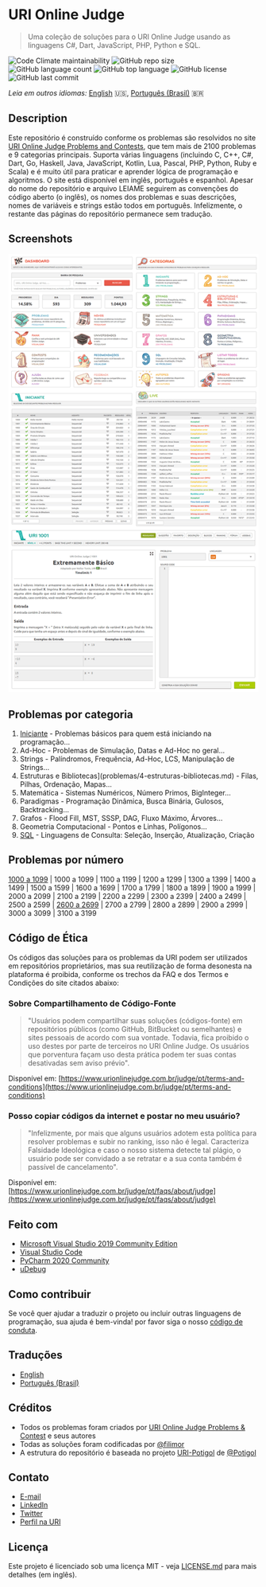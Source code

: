 # URI Online Judge

> Uma coleção de soluções para o URI Online Judge usando as linguagens C#, Dart, JavaScript, PHP, Python e SQL.

![Code Climate maintainability](https://img.shields.io/codeclimate/maintainability/filimor/uri-online-judge)
![GitHub repo size](https://img.shields.io/github/repo-size/filimor/uri-online-judge)
![GitHub language count](https://img.shields.io/github/languages/count/filimor/uri-online-judge)
![GitHub top language](https://img.shields.io/github/languages/top/filimor/uri-online-judge)
![GitHub license](https://img.shields.io/github/license/filimor/uri-online-judge)
![GitHub last commit](https://img.shields.io/github/last-commit/filimor/uri-online-judge)

*Leia em outros idiomas:* [English](https://github.com/filimor/uri-online-judge/blob/master/README.md) :us:,
[Português (Brasil)](https://github.com/filimor/uri-online-judge/blob/master/README.pt-br.md) :brazil:

## Description

Este repositório é construído conforme os problemas são resolvidos no site
[URI Online Judge Problems and Contests](https://www.urionlinejudge.com.br/), que tem mais de 2100 problemas e 9
categorias principais. Suporta várias linguagens (incluindo C, C++, C#, Dart, Go, Haskell, Java, JavaScript, Kotlin,
Lua, Pascal, PHP, Python, Ruby e Scala) e é muito útil para praticar e aprender lógica de programação e algoritmos. O
site está disponível em inglês, português e espanhol. Apesar do nome do repositório e arquivo LEIAME seguirem as
convenções do código aberto (o inglês), os nomes dos problemas e suas descrições, nomes de variáveis e strings estão
todos em português. Infelizmente, o restante das páginas do repositório permanece sem tradução.

<!--![Problemas resolvidos]() //TODO-->

## Screenshots

![Official website](screenshot.png "Screenshots")

## Problemas por categoria

1. [Iniciante](problemas/1-iniciante.md) - Problemas básicos para quem está iniciando na programação...
2. Ad-Hoc - Problemas de Simulação, Datas e Ad-Hoc no geral...
3. Strings - Palíndromos, Frequência, Ad-Hoc, LCS, Manipulação de Strings...
4. Estruturas e Bibliotecas](problemas/4-estruturas-bibliotecas.md) - Filas, Pilhas, Ordenação, Mapas...
5. Matemática -  Sistemas Numéricos, Número Primos, BigInteger...
6. Paradigmas - Programação Dinâmica, Busca Binária, Gulosos, Backtracking...
7. Grafos - Flood Fill, MST, SSSP, DAG, Fluxo Máximo, Árvores...
8. Geometria Computacional - Pontos e Linhas, Polígonos...
9. [SQL](problemas/9-sql.md) - Linguagens de Consulta: Seleção, Inserção, Atualização, Criação

<!-- 2. [Ad-Hoc](problemas/2-ad-hoc.md) - Problemas de Simulação, Datas e Ad-Hoc no geral...
3. [Strings](problemas/3-strings.md) - Palíndromos, Frequência, Ad-Hoc, LCS, Manipulação de Strings...
4. [Estruturas e Bibliotecas](problemas/4-estruturas-bibliotecas.md) - Filas, Pilhas, Ordenação, Mapas...
5. [Matemática](problemas/5-matematica.md) -  Sistemas Numéricos, Número Primos, BigInteger...
6. [Paradigmas](problemas/6-paradigmas.md) - Programação Dinâmica, Busca Binária, Gulosos, Backtracking...
7. [Grafos](problemas/7-grafos.md) - Flood Fill, MST, SSSP, DAG, Fluxo Máximo, Árvores...
8. [Geometria Computacional](problemas/8-geometria-computacional.md) - Pontos e Linhas, Polígonos... -->

## Problemas por número

[1000 a 1099](problemas/1000) |
1000 a 1099 |
1100 a 1199 |
1200 a 1299 |
1300 a 1399 |
1400 a 1499 |
1500 a 1599 |
1600 a 1699 |
1700 a 1799 |
1800 a 1899 |
1900 a 1999 |
2000 a 2099 |
2100 a 2199 |
2200 a 2299 |
2300 a 2399 |
2400 a 2499 |
2500 a 2599 |
[2600 a 2699](problemas/2600) |
2700 a 2799 |
2800 a 2899 |
2900 a 2999 |
3000 a 3099 |
3100 a 3199

<!--
[1000 a 1099](problemas/1000) |
[1000 a 1099](problemas/1000) |
[1100 a 1199](problemas/1100) |
[1200 a 1299](problemas/1200) |
[1300 a 1399](problemas/1300) |
[1400 a 1499](problemas/1400) |
[1500 a 1599](problemas/1500) |
[1600 a 1699](problemas/1600) |
[1700 a 1799](problemas/1700) |
[1800 a 1899](problemas/1800) |
[1900 a 1999](problemas/1900) |
[2000 a 2099](problemas/2000) |
[2100 a 2199](problemas/2100) |
[2200 a 2299](problemas/2200) |
[2300 a 2399](problemas/2300) |
[2400 a 2499](problemas/2400) |
[2500 a 2599](problemas/2500) |
[2600 a 2699](problemas/2600) |
[2700 a 2799](problemas/2700) |
[2800 a 2899](problemas/2800) |
[2900 a 2999](problemas/2900) |
[3000 a 3099](problemas/3000) |
[3100 a 3199](problemas/3100)
-->

## Código de Ética

Os códigos das soluções para os problemas da URI podem ser utilizados em repositórios proprietários, mas sua
reutilização de forma desonesta na plataforma é proibida, conforme os trechos da FAQ e dos Termos e Condições do site
citados abaixo:

### Sobre Compartilhamento de Código-Fonte

> "Usuários podem compartilhar suas soluções (códigos-fonte) em repositórios públicos (como GitHub, BitBucket ou
> semelhantes) e sites pessoais de acordo com sua vontade. Todavia, fica proibido o uso destes por parte de terceiros
> no URI Online Judge. Os usuários que porventura façam uso desta prática podem ter suas contas desativadas sem aviso
> prévio".

Disponível em:
[https://www.urionlinejudge.com.br/judge/pt/terms-and-conditions](https://www.urionlinejudge.com.br/judge/pt/terms-and-conditions)

### Posso copiar códigos da internet e postar no meu usuário?

> ​"Infelizmente, por mais que alguns usuários adotem esta política para resolver problemas e subir no ranking, isso não
> é legal. Caracteriza Falsidade Ideológica e caso o nosso sistema detecte tal plágio, o usuário pode ser convidado a
> se retratar e a sua conta também é passível de cancelamento".

Disponível em:
[https://www.urionlinejudge.com.br/judge/pt/faqs/about/judge](https://www.urionlinejudge.com.br/judge/pt/faqs/about/judge)

## Feito com

- [Microsoft Visual Studio 2019 Community Edition](https://visualstudio.microsoft.com/vs/community/)
- [Visual Studio Code](https://code.visualstudio.com/)
- [PyCharm 2020 Community](https://www.jetbrains.com/pycharm/)
- [uDebug](https://www.udebug.com/)

## Como contribuir

Se você quer ajudar a traduzir o projeto ou incluir outras linguagens de programação, sua ajuda é bem-vinda! por favor
siga o nosso [código de conduta](https://github.com/filimor/uri-online-judge/blob/master/CODE_OF_CONDUCT.pt-BR.md).

## Traduções

- [English](https://github.com/filimor/uri-online-judge/blob/master/README.md)
- [Português (Brasil)](https://github.com/filimor/uri-online-judge/blob/master/README.pt-br.md)

## Créditos

- Todos os problemas foram criados por [URI Online Judge Problems & Contest](https://www.urionlinejudge.com.br) e seus
autores
- Todas as soluções foram codificadas por [@filimor](https://github.com/filimor)
- A estrutura do repositório é baseada no projeto [URI-Potigol](https://github.com/potigol/URI-Potigol) de
[@Potigol](https://github.com/potigol)

## Contato

- [E-mail](mailto:filimor@posteo.net)
- [LinkedIn](https://www.linkedin.com/in/filimor/)
- [Twitter](https://www.twitter.com/filimorbr/)
- [Perfil na URI](https://www.urionlinejudge.com.br/judge/pt/profile/353923)

## Licença

Este projeto é licenciado sob uma licença MIT - veja
[LICENSE.md](https://github.com/filimor/uri-online-judge/blob/master/LICENSE "MIT") para mais detalhes (em inglês).
